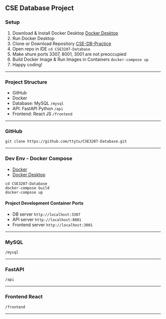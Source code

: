 ## CSE Database Project

### Setup 

1. Download & Install Docker Desktop [Docker Desktop](https://www.docker.com/products/docker-desktop/) 
2. Run Docker Desktop 
3. Clone or Download Repository [CSE-DB-Practice](https://github.com/ttytu/CSE3207-Database) 
4. Open repo in IDE `cd CSE3207-Database` 
5. Make shure ports 3307, 8001, 3001 are not preoccupied 
6. Build Docker Image & Run Images in Containers `docker-compose up` 
7. Happy coding! 

--- 

### Project Structure

- GitHub 
- Docker 
- Database: MySQL `/mysql`
- API: FastAPI Python `/api`
- Frontend: React JS `/frontend` 

--- 

### GitHub

```shell
git clone https://github.com/ttytu/CSE3207-Database.git
```

--- 

### Dev Env - Docker Compose

- [Docker](https://www.docker.com/) 
- [Docker Desktop](https://www.docker.com/products/docker-desktop/) 

```shell
cd CSE3207-Database 
docker-compose build 
docker-compose up 
```

#### Project Development Container Ports

- DB server `http://localhost:3307` 
- API server `http://localhost:8001` 
- Frontend server `http://localhost:3001` 

--- 

### MySQL 

`/mysql` 

--- 

### FastAPI 

`/api` 

--- 

### Frontend React 

`/frontend`

--- 

